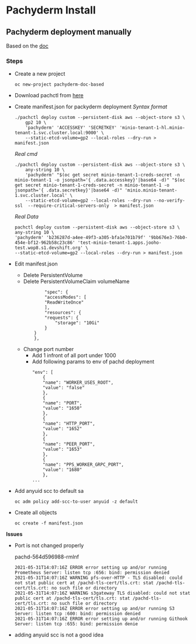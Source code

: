 # Pachyderm Install

## Pachyderm deployment manually 
Based on the [doc](https://docs.pachyderm.com/latest/deploy-manage/deploy/openshift/)

### Steps

- Create a new project
   ~~~
   oc new-project pachyderm-doc-based
   ~~~

- Download pachctl from [here](https://github.com/pachyderm/pachyderm/releases)


- Create manifest.json for packyderm deployment 
   *Syntax format*
    ~~~
    ./pachctl deploy custom --persistent-disk aws --object-store s3 \
        gp2 10 \
        'pachyderm' 'ACCESSKEY' 'SECRETKEY' 'minio-tenant-1-hl.minio-tenant-1.svc.cluster.local:9000' \
        --static-etcd-volume=gp2 --local-roles --dry-run > manifest.json
    ~~~
    *Real cmd*
    ~~~
    ./pachctl deploy custom --persistent-disk aws --object-store s3 \
        any-string 10 \
        'pachyderm' "$(oc get secret minio-tenant-1-creds-secret -n minio-tenant-1 -o jsonpath='{ .data.accesskey}'|base64 -d)" "$(oc get secret minio-tenant-1-creds-secret -n minio-tenant-1 -o jsonpath='{ .data.secretkey}'|base64 -d)" 'minio.minio-tenant-1.svc.cluster.local' \
        --static-etcd-volume=gp2 --local-roles --dry-run --no-verify-ssl  --require-critical-servers-only  > manifest.json
    ~~~ 
    
    *Real Data*
    ~~~
    pachctl deploy custom --persistent-disk aws --object-store s3 \
    any-string 10 \
    'pachyderm' 'b236287d-a4ee-49f3-a305-bfa1e701b79f' '9bb676e3-76b0-454e-bf12-962b58c23c86' 'test-minio-tenant-1.apps.jooho-test.wop8.s1.devshift.org' \
    --static-etcd-volume=gp2 --local-roles --dry-run > manifest.json
    ~~~


- Edit manifest.json
  - Delete PersistentVolume
  - Delete PersistentVolumeClaim volumeName
    ~~~
            "spec": {
            "accessModes": [
            "ReadWriteOnce"
            ],
            "resources": {
            "requests": {
                "storage": "10Gi"
            }
        }
        },
    ~~~
  - Change port number
    - Add 1 infront of all port under 1000
    - Add following params to env of pachd deployment
        ~~~
        "env": [
            {
            "name": "WORKER_USES_ROOT",
            "value": "false"
            },
            {
            "name": "PORT",
            "value": "1650"
            },
            {
            "name": "HTTP_PORT",
            "value": "1652"
            },
            {
            "name": "PEER_PORT",
            "value": "1653"
            },
            {
            "name": "PPS_WORKER_GRPC_PORT",
            "value": "1680"
            },
        ...
        ~~~ 

- Add anyuid scc to default sa
   ~~~
   oc adm policy add-scc-to-user anyuid -z default
   ~~~
- Create all objects
  ~~~
  oc create -f manifest.json
  ~~~
  
   


**Issues**

- Port is not changed properly

    pachd-564d596988-rmlnf
    ~~~
    2021-05-31T14:07:16Z ERROR error setting up and/or running Prometheus Server: listen tcp :656: bind: permission denied
    2021-05-31T14:07:16Z WARNING pfs-over-HTTP - TLS disabled: could not stat public cert at /pachd-tls-cert/tls.crt: stat /pachd-tls-cert/tls.crt: no such file or directory
    2021-05-31T14:07:16Z WARNING s3gateway TLS disabled: could not stat public cert at /pachd-tls-cert/tls.crt: stat /pachd-tls-cert/tls.crt: no such file or directory
    2021-05-31T14:07:16Z ERROR error setting up and/or running S3 Server: listen tcp :600: bind: permission denied
    2021-05-31T14:07:16Z ERROR error setting up and/or running Githook Server: listen tcp :655: bind: permission denie
    ~~~

- adding anyuid scc is not a good idea 
